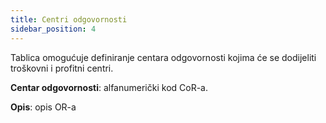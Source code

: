 ```yaml
---
title: Centri odgovornosti 
sidebar_position: 4
---
```


Tablica omogućuje definiranje centara odgovornosti kojima će se dodijeliti troškovni i profitni centri. 

**Centar odgovornosti**: alfanumerički kod CoR-a. 

**Opis**: opis OR-a